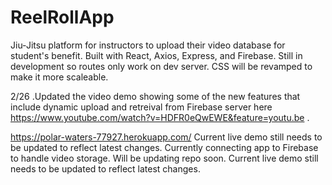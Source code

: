 # ReelRollApp
Jiu-Jitsu platform for instructors to upload their video database for student's benefit.
Built with React, Axios, Express, and Firebase.
Still in development so routes only work on dev server. 
CSS will be revamped to make it more scaleable.

2/26 .Updated the video demo showing some of the new features that include dynamic upload and retreival from Firebase server here https://www.youtube.com/watch?v=HDFR0eQwEWE&feature=youtu.be .

https://polar-waters-77927.herokuapp.com/     Current live demo still needs to be updated to reflect latest changes. 
Currently connecting app to Firebase to handle video storage. Will be updating repo soon.
 Current live demo still needs to be updated to reflect latest changes. 
 
